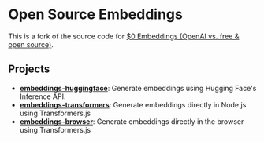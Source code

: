 # Open Source Embeddings

This is a fork of the source code for [$0 Embeddings (OpenAI vs. free & open source)](https://youtu.be/QdDoFfkVkcw).

## Projects

- **[embeddings-huggingface](./apps/embeddings-huggingface)**: Generate embeddings using Hugging Face's Inference API.
- **[embeddings-transformers](./apps/embeddings-transformers)**: Generate embeddings directly in Node.js using Transformers.js
- **[embeddings-browser](./apps/embeddings-browser)**: Generate embeddings directly in the browser using Transformers.js
